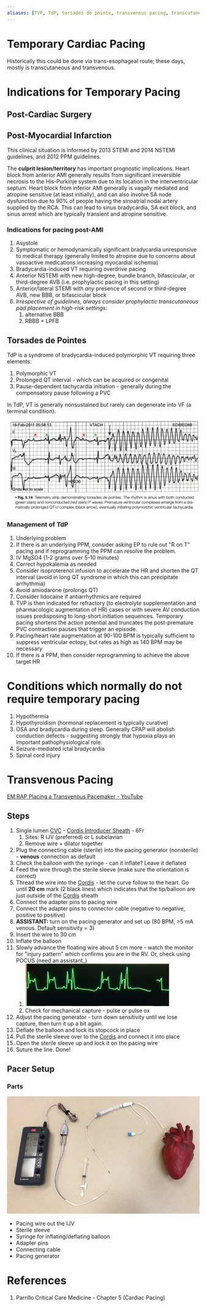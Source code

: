 ```yaml
---
aliases: [TVP, TdP, torsades de pointe, transvenous pacing, transcutaneous pacing]
---
```


# Temporary Cardiac Pacing
Historically this could be done via trans-esophageal route; these days, mostly is transcutaneous and transvenous.

# Indications for Temporary  Pacing
## Post-Cardiac Surgery
## Post-Myocardial Infarction
This clinical situation is informed by 2013 STEMI and 2014 NSTEMI guidelines, and 2012 PPM guidelines. 

The **culprit lesion/territory** has important prognostic implications. Heart block from anterior AMI generally results from significant irreversible necrosis to the His-Purkinje system due to its location in the interventricular septum. Heart block from inferior AMI generally is vagally mediated and atropine sensitive (at least initially), and can also involve SA node dysfunction due to 90% of people having the sinoatrial nodal artery supplied by the RCA. This can lead to sinus bradycardia, SA exit block, and sinus arrest which are typically transient and atropine sensitive.

### Indications for pacing post-AMI
1. Asystole
2. Symptomatic or hemodynamically significant bradycardia unresponsive to medical therapy (generally limited to atropine due to concerns about vasoactive medications increasing myocardial ischemia)
3. Bradycardia-induced VT requiring overdrive pacing
4. Anterior NSTEMI with new high-degree, bundle branch, bifascicular, or third-degree AVB (i.e. prophylactic pacing in this setting)
5. Anterior/lateral STEMI with *any* presence of second or third-degree AVB, new BBB, or bifascicular block
6. *Irrespective of guidelines, always consider prophylactic transcutaneous pad placement in high-risk settings:*
	1. alternative BBB
	2. RBBB + LPFB

## Torsades de Pointes
TdP is a syndrome of bradycardia-induced polymorphic VT requiring three elements:

1. Polymorphic VT
2. Prolonged QT interval - which can be acquired or congenital
3. Pause-dependent tachycardia initiation - generally during the compensatory pause following a PVC

In TdP, VT is generally nonsustained but rarely can degenerate into VF (a terminal condition).  

![](_attachments/Pasted%20image%2020230220131543.png)

### Management of TdP
1. Underlying problem 
2. If there is an underlying PPM, consider asking EP to rule out "R on T" pacing and if reprogramming the PPM can resolve the problem.
3. IV MgSO4 (1-2 grams over 5-10 minutes)
4. Correct hypokalemia as needed
5. Consider isoproterenol infusion to accelerate the HR and shorten the QT interval (avoid in long QT syndrome in which this can precipitate arrhythmia)
6. Avoid amiodarone (prolongs QT)
7. Consider lidocaine if antiarrhythmics are required
8. TVP is then indicated for refractory (to electrolyte supplementation and pharmacologic augmentation of HR) cases or with severe AV conduction issues predisposing to long-short initiation sequences. Temporary pacing shortens the action potential and  truncates the post-premature PVC contraction pauses that trigger an episode.
9. Pacing/heart rate augmentation at 90-100 BPM is typically sufficient to suppress ventricular ectopy, but rates as high as 140 BPM may be necessary
10. If there is a PPM, then consider reprogramming to achieve the above target HR

# Conditions which normally do not require temporary pacing
1. Hypothermia
2. Hypothyroidism (hormonal replacement is typically curative)
3. OSA and bradycardia during sleep. Generally CPAP will abolish conduction defects - suggesting strongly that hypoxia plays an important pathophysiological role.
4. Seizure-mediated ictal bradycardia
5. Spinal cord injury

# Transvenous Pacing
[EM:RAP Placing a Transvenous Pacemaker - YouTube](https://www.youtube.com/watch?v=00-T8PcbStE)
## Steps
1. Single lumen [CVC](../Critical%20Care/Procedures/Central%20Lines.md) - [Cordis Introducer Sheath](../Critical%20Care/Procedures/Cordis%20Introducer%20Sheath.md) - 6Fr
	1. Sites: R IJV (preferred) or L subclavian
	2. Remove wire + dilator together
2. Plug the connecting cable (sterile) into the pacing generator (nonsterile) - **venous** connection as default
3. Check the balloon with the syringe - can it inflate? Leave it deflated
4. Feed the wire through the sterile sleeve (make sure the orientation is correct)
5. Thread the wire into the [Cordis](../Critical%20Care/Procedures/Cordis%20Introducer%20Sheath.md) - let the curve follow to the heart. Go until **20 cm** mark (2 black lines) which indicates that the tip/balloon are just outside of the [Cordis](../Critical%20Care/Procedures/Cordis%20Introducer%20Sheath.md) sheath
6. Connect the adapter pins to pacing wire
7. Connect the adapter pins to connector cable (negative to negative, positive to positive)
8. **ASSISTANT:** turn on the pacing generator and set up (80 BPM, >5 mA venous. Default sensitivity = 3)
9. Insert the wire to 30 cm
10. Inflate the balloon 
11. Slowly advance the floating wire about 5 cm more - watch the monitor for "injury pattern" which confirms you are in the RV. Or, check using POCUS (need an assistant_)
	1. ![](_attachments/Pasted%20image%2020221219132946.png)
	2. Check for mechanical capture - pulse or pulse ox
12. Adjust the pacing generator - turn down sensitivity until we lose capture, then turn it up a bit again.
13. Deflate the balloon and lock its stopcock in place
14. Pull the sterile sleeve over to the [Cordis](../Critical%20Care/Procedures/Cordis%20Introducer%20Sheath.md) and connect it into place
15. Open the sterile sleeve up and lock it on the pacing wire
16. Suture the line. Done!

## Pacer Setup
### Parts
![](_attachments/Pasted%20image%2020221219132341.png)
- Pacing wire out the IJV
- Sterile sleeve
- Syringe for inflating/deflating balloon
- Adapter pins
- Connecting cable
- Pacing generator

# References
1. Parrillo Critical Care Medicine - Chapter 5 (Cardiac Pacing)